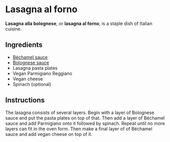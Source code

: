 # Lasagna al forno

**Lasagna alla bolognese**, or **lasagna al forno**, is a staple dish of Italian
cuisine.

## Ingredients

- [Béchamel sauce](./bechamel-sauce.md)
- [Bolognese sauce](./bolognese-sauce.md)
- Lasagna pasta plates
- Vegan Parmigiano Reggiano
- Vegan cheese
- Spinach (optional)

## Instructions

The lasagna consists of several layers. Begin with a layer of Bolognese sauce
and put the pasta plates on top of that. Then add a layer of Béchamel sauce and
add Parmigiano onto it followed by spinach. Repeat until no more layers can fit
in the oven form. Then make a final layer of of Béchamel sauce and add vegan
cheese on top of it.
